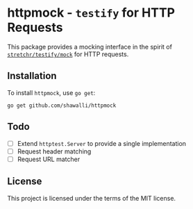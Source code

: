 # httpmock - `testify` for HTTP Requests

This package provides a mocking interface in the spirit of [`stretchr/testify/mock`](https://github.com/stretchr/testify/tree/master/mock) for HTTP requests.

## Installation

To install `httpmock`, use `go get`:

```shell
go get github.com/shawalli/httpmock
```

## Todo

- [ ] Extend `httptest.Server` to provide a single implementation
- [ ] Request header matching
- [ ] Request URL matcher

## License

This project is licensed under the terms of the MIT license.
